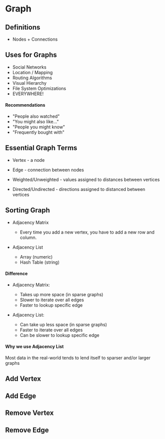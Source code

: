 # Graph

## Definitions
* Nodes + Connections

## Uses for Graphs
* Social Networks
* Location / Mapping
* Routing Algorithms
* Visual Hierarchy
* File System Optimizations
* EVERYWHERE!

#### Recommendations
* "People also watched"
* "You might also like..."
* "People you might know"
* "Frequently bought with"

## Essential Graph Terms
* Vertex - a node

* Edge - connection between nodes

* Weighted/Unweighted - values assigned to distances between vertices

* Directed/Undirected - directions assigned to distanced between vertices

## Sorting Graph

* Adjacency Matrix
    * Every time you add a new vertex, you have to add a new row and column.

* Adjacency List
    * Array (numeric)
    * Hash Table (string)

#### Difference

* Adjacency Matrix:
    * Takes up more space (in sparse graphs)
    * Slower to iterate over all edges
    * Faster to lookup specific edge 

* Adjacency List:
    * Can take up less space (in sparse graphs)
    * Faster to iterate over all edges
    * Can be slower to lookup specific edge

#### Why we use Adjacency List
Most data in the real-world tends to lend itself to sparser and/or larger graphs

## Add Vertex


## Add Edge

## Remove Vertex

## Remove Edge